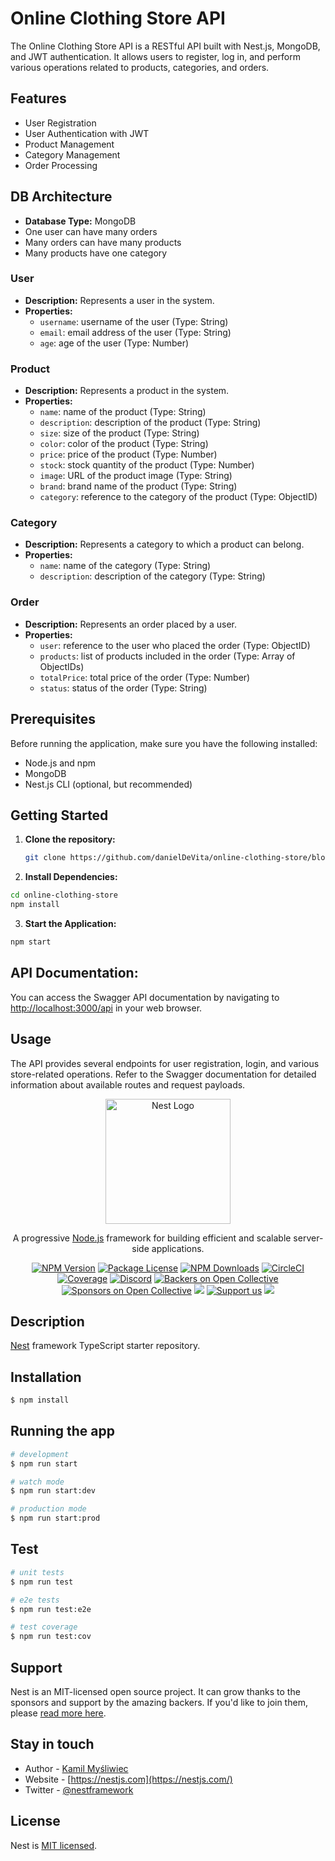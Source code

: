 # Online Clothing Store API

The Online Clothing Store API is a RESTful API built with Nest.js, MongoDB, and JWT authentication. It allows users to register, log in, and perform various operations related to products, categories, and orders.

## Features

- User Registration
- User Authentication with JWT
- Product Management
- Category Management
- Order Processing

## DB Architecture

- **Database Type:** MongoDB
- One user can have many orders
- Many orders can have many products
- Many products have one category

### User

- **Description:** Represents a user in the system.
- **Properties:**
  - `username`: username of the user (Type: String)
  - `email`: email address of the user (Type: String)
  - `age`: age of the user (Type: Number)

### Product

- **Description:** Represents a product in the system.
- **Properties:**
  - `name`: name of the product (Type: String)
  - `description`: description of the product (Type: String)
  - `size`: size of the product (Type: String)
  - `color`: color of the product (Type: String)
  - `price`: price of the product (Type: Number)
  - `stock`: stock quantity of the product (Type: Number)
  - `image`: URL of the product image (Type: String)
  - `brand`: brand name of the product (Type: String)
  - `category`: reference to the category of the product (Type: ObjectID)

### Category

- **Description:** Represents a category to which a product can belong.
- **Properties:**
  - `name`: name of the category (Type: String)
  - `description`: description of the category (Type: String)
  
### Order

- **Description:** Represents an order placed by a user.
- **Properties:**
  - `user`: reference to the user who placed the order (Type: ObjectID)
  - `products`: list of products included in the order (Type: Array of ObjectIDs)
  - `totalPrice`: total price of the order (Type: Number)
  - `status`: status of the order (Type: String)

## Prerequisites

Before running the application, make sure you have the following installed:

- Node.js and npm
- MongoDB
- Nest.js CLI (optional, but recommended)

## Getting Started

1. **Clone the repository:**

   ```sh
   git clone https://github.com/danielDeVita/online-clothing-store/blob/main/README.md


   ```

2. **Install Dependencies:**

```sh
cd online-clothing-store
npm install
```

3. **Start the Application:**

```sh
npm start
```

## API Documentation:

You can access the Swagger API documentation by navigating to [http://localhost:3000/api](http://localhost:3000/api) in your web browser.

## Usage

The API provides several endpoints for user registration, login, and various store-related operations. Refer to the Swagger documentation for detailed information about available routes and request payloads.

<p align="center">
  <a href="http://nestjs.com/" target="blank"><img src="https://nestjs.com/img/logo-small.svg" width="200" alt="Nest Logo" /></a>
</p>

[circleci-image]: https://img.shields.io/circleci/build/github/nestjs/nest/master?token=abc123def456
[circleci-url]: https://circleci.com/gh/nestjs/nest

  <p align="center">A progressive <a href="http://nodejs.org" target="_blank">Node.js</a> framework for building efficient and scalable server-side applications.</p>
    <p align="center">
<a href="https://www.npmjs.com/~nestjscore" target="_blank"><img src="https://img.shields.io/npm/v/@nestjs/core.svg" alt="NPM Version" /></a>
<a href="https://www.npmjs.com/~nestjscore" target="_blank"><img src="https://img.shields.io/npm/l/@nestjs/core.svg" alt="Package License" /></a>
<a href="https://www.npmjs.com/~nestjscore" target="_blank"><img src="https://img.shields.io/npm/dm/@nestjs/common.svg" alt="NPM Downloads" /></a>
<a href="https://circleci.com/gh/nestjs/nest" target="_blank"><img src="https://img.shields.io/circleci/build/github/nestjs/nest/master" alt="CircleCI" /></a>
<a href="https://coveralls.io/github/nestjs/nest?branch=master" target="_blank"><img src="https://coveralls.io/repos/github/nestjs/nest/badge.svg?branch=master#9" alt="Coverage" /></a>
<a href="https://discord.gg/G7Qnnhy" target="_blank"><img src="https://img.shields.io/badge/discord-online-brightgreen.svg" alt="Discord"/></a>
<a href="https://opencollective.com/nest#backer" target="_blank"><img src="https://opencollective.com/nest/backers/badge.svg" alt="Backers on Open Collective" /></a>
<a href="https://opencollective.com/nest#sponsor" target="_blank"><img src="https://opencollective.com/nest/sponsors/badge.svg" alt="Sponsors on Open Collective" /></a>
  <a href="https://paypal.me/kamilmysliwiec" target="_blank"><img src="https://img.shields.io/badge/Donate-PayPal-ff3f59.svg"/></a>
    <a href="https://opencollective.com/nest#sponsor"  target="_blank"><img src="https://img.shields.io/badge/Support%20us-Open%20Collective-41B883.svg" alt="Support us"></a>
  <a href="https://twitter.com/nestframework" target="_blank"><img src="https://img.shields.io/twitter/follow/nestframework.svg?style=social&label=Follow"></a>
</p>
  <!--[![Backers on Open Collective](https://opencollective.com/nest/backers/badge.svg)](https://opencollective.com/nest#backer)
  [![Sponsors on Open Collective](https://opencollective.com/nest/sponsors/badge.svg)](https://opencollective.com/nest#sponsor)-->

## Description

[Nest](https://github.com/nestjs/nest) framework TypeScript starter repository.

## Installation

```bash
$ npm install
```

## Running the app

```bash
# development
$ npm run start

# watch mode
$ npm run start:dev

# production mode
$ npm run start:prod
```

## Test

```bash
# unit tests
$ npm run test

# e2e tests
$ npm run test:e2e

# test coverage
$ npm run test:cov
```

## Support

Nest is an MIT-licensed open source project. It can grow thanks to the sponsors and support by the amazing backers. If you'd like to join them, please [read more here](https://docs.nestjs.com/support).

## Stay in touch

- Author - [Kamil Myśliwiec](https://kamilmysliwiec.com)
- Website - [https://nestjs.com](https://nestjs.com/)
- Twitter - [@nestframework](https://twitter.com/nestframework)

## License

Nest is [MIT licensed](LICENSE).
